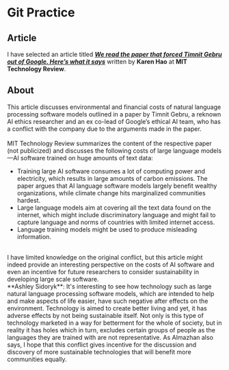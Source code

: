 # Git Practice

## Article
I have selected an article titled ***[We read the paper that forced Timnit Gebru out of Google. Here’s what it says](https://www.technologyreview.com/2020/12/04/1013294/google-ai-ethics-research-paper-forced-out-timnit-gebru/)*** written by **Karen Hao** at **MIT Technology Review**.
<br>
## About
This article discusses environmental and financial costs of natural language processing software models outlined in a paper by Timnit Gebru, a reknown AI ethics researcher and an ex co-lead of Google’s ethical AI team, who has a conflict with the company due to the arguments made in the paper.  
<br>
MIT Technology Review summarizes the content of the respective paper (not publicized) and discusses the following costs of large language models—AI software trained on huge amounts of text data:  
- Training large AI software consumes a lot of computing power and electricity, which results in large amounts of carbon emissions. The paper argues that AI language software models largely benefit wealthy organizations, while climate change hits marginalized communities hardest.
- Large language models aim at covering all the text data found on the internet, which might include discriminatory language and might fail to capture language and norms of countries with limited internet access.
- Language training models might be used to produce misleading information.
<br>
I have limited knowledge on the original conflict, but this article might indeed provide an interesting perspective on the costs of AI software and even an incentive for future researchers to consider sustainability in developing large scale software.
<br>
**Ashley Sidoryk**: It's interesting to see how technology such as large natural language processing software models, which are intended to help and make aspects of life easier, have such negative after effects on the environment. Technology is aimed to create better living and yet, it has adverse effects by not being sustainable itself. Not only is this type of technology marketed in a way for betterment for the whole of society, but in reality it has holes which in turn, excludes certain groups of people as the languages they are trained with are not representative. As Almazhan also says, I hope that this conflict gives incentive for the discussion and discovery of more sustainable technologies that will benefit more communities equally.  
